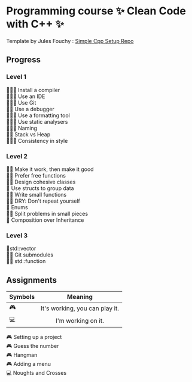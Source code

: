 # Programming course :sparkles: Clean Code with C++ :sparkles:

Template by Jules Fouchy : [Simple Cpp Setup Repo](https://github.com/JulesFouchy/Simple-Cpp-Setup.git)

## Progress 

### Level 1

:blue_book::blue_book::blue_book: Install a compiler	                
:blue_book::blue_book::blue_book: Use an IDE                           
:blue_book::blue_book::blue_book: Use Git	                      
:blue_book::blue_book: Use a debugger	                                           
:blue_book::blue_book::blue_book: Use a formatting tool	                         
:blue_book::blue_book::blue_book: Use static analysers	                           
:blue_book::blue_book::blue_book: Naming	                        
:blue_book::blue_book: Stack vs Heap	                        
:blue_book::blue_book::blue_book: Consistency in style                        

### Level 2
:blue_book::blue_book: Make it work, then make it good	                         
:blue_book::blue_book: Prefer free functions	                        
:blue_book::blue_book: Design cohesive classes	                         
:blue_book: Use structs to group data	                        
:blue_book::blue_book: Write small functions	                        
:blue_book::blue_book: DRY: Don't repeat yourself	                        
:blue_book: Enums	                        
:blue_book::blue_book: Split problems in small pieces	                        
:blue_book: Composition over Inheritance                        

### Level 3
:blue_book:std::vector                          
:blue_book::blue_book: Git submodules                          
:blue_book::blue_book: std::function                        

## Assignments

| Symbols | Meaning|
| ------------- |:-------------:|
| :video_game:    | It's  working, you can play it.      |
| :computer:    | I'm working on it.  |

:video_game: Setting up a project  
:video_game: Guess the number  
:video_game: Hangman  
:video_game: Adding a menu  
:computer: Noughts and Crosses 